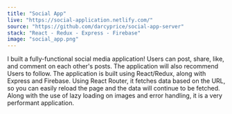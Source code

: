 ```yaml
---
title: "Social App"
live: "https://social-application.netlify.com/"
source: "https://github.com/darcyprice/social-app-server"
stack: "React - Redux - Express - Firebase"
image: "social_app.png"
---
```


I built a fully-functional social media application! Users can post, share, like, and comment on each other's posts. The application will also recommend Users to follow. The application is built using React/Redux, along with Express and Firebase. Using React Router, it fetches data based on the URL, so you can easily reload the page and the data will continue to be fetched. Along with the use of lazy loading on images and error handling, it is a very performant application.

